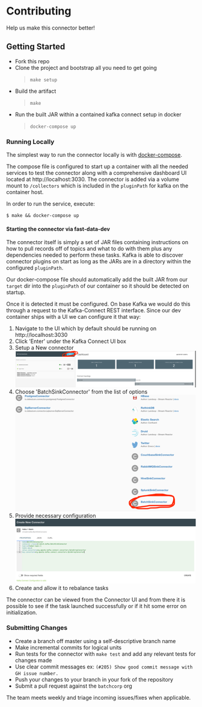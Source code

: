 # Contributing

Help us make this connector better!

## Getting Started

* Fork this repo
* Clone the project and bootstrap all you need to get going
  > `make setup`
* Build the artifact
  > `make`
* Run the built JAR within a contained kafka connect setup in docker
  > `docker-compose up`

### Running Locally

The simplest way to run the connector locally is with [docker-compose](https://docs.docker.com/compose/).

The compose file is configured to start up a container with all the needed services to test the connector
along with a comprehensive dashboard UI located at http://localhost:3030. The connector is added via a volume mount
to `/collectors` which is included in the `pluginPath` for kafka on the container host.

In order to run the service, execute:

```shell
$ make && docker-compose up
```

#### Starting the connector via fast-data-dev

The connector itself is simply a set of JAR files containing instructions on how
to pull records off of topics and what to do with them plus any dependencies
needed to perform these tasks. Kafka is able to discover connector plugins
on start as long as the JARs are in a directory within the configured `pluginPath`.

Our docker-compose file should automatically add the built JAR from our `target` dir
into the `pluginPath` of our container so it should be detected on startup.

Once it is detected it must be configured. On base Kafka we would do this through a
request to the Kafka-Connect REST interface. Since our dev container ships with a UI
we can configure it that way:

1. Navigate to the UI which by default should be running on http://localhost:3030
2. Click 'Enter' under the Kafka Connect UI box
3. Setup a New connector
![Setup a New Connector](assets/new_connector.png)
4. Choose 'BatchSinkConnector' from the list of options
![Choose BatchSinkConnector](assets/choose_collector.png)
5. Provide necessary configuration
![Configure Connector](assets/confirm_connector.png)
6. Create and allow it to rebalance tasks

The connector can be viewed from the Connector UI and from there it is possible to see if the
task launched successfully or if it hit some error on initialization. 


### Submitting Changes

* Create a branch off master using a self-descriptive branch name
* Make incremental commits for logical units
* Run tests for the connector with `make test` and add any relevant tests for changes made
* Use clear commit messages ex: ```(#205) Show good commit message with GH issue number.```
* Push your changes to your branch in your fork of the repository
* Submit a pull request against the `batchcorp` org

The team meets weekly and triage incoming issues/fixes when applicable.
